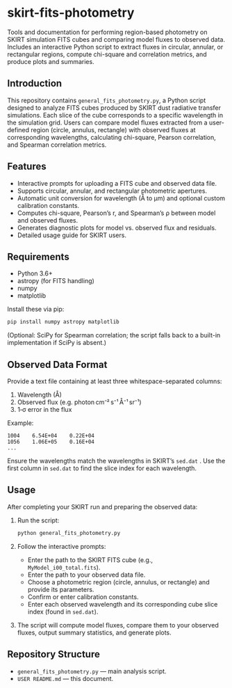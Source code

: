 
# skirt-fits-photometry

Tools and documentation for performing region-based photometry on SKIRT simulation FITS cubes and comparing model fluxes to observed data. Includes an interactive Python script to extract fluxes in circular, annular, or rectangular regions, compute chi-square and correlation metrics, and produce plots and summaries.

## Introduction

This repository contains `general_fits_photometry.py`, a Python script designed to analyze FITS cubes produced by SKIRT dust radiative transfer simulations. Each slice of the cube corresponds to a specific wavelength in the simulation grid. Users can compare model fluxes extracted from a user-defined region (circle, annulus, rectangle) with observed fluxes at corresponding wavelengths, calculating chi-square, Pearson correlation, and Spearman correlation metrics.

## Features

- Interactive prompts for uploading a FITS cube and observed data file.
- Supports circular, annular, and rectangular photometric apertures.
- Automatic unit conversion for wavelength (Å to µm) and optional custom calibration constants.
- Computes chi-square, Pearson’s r, and Spearman’s ρ between model and observed fluxes.
- Generates diagnostic plots for model vs. observed flux and residuals.
- Detailed usage guide for SKIRT users.

## Requirements

- Python 3.6+
- astropy (for FITS handling)
- numpy
- matplotlib

Install these via pip:

```bash
pip install numpy astropy matplotlib
```

(Optional: SciPy for Spearman correlation; the script falls back to a built-in implementation if SciPy is absent.)

## Observed Data Format

Provide a text file containing at least three whitespace-separated columns:

1. Wavelength (Å)
2. Observed flux (e.g. photon cm⁻² s⁻¹ Å⁻¹ sr⁻¹)
3. 1‑σ error in the flux

Example:

```
1004    6.54E+04    0.22E+04
1056    1.06E+05    0.16E+04
...
```

Ensure the wavelengths match the wavelengths in SKIRT’s `sed.dat` . Use the first column in `sed.dat` to find the slice index for each wavelength.

## Usage

After completing your SKIRT run and preparing the observed data:

1. Run the script:

   ```bash
   python general_fits_photometry.py
   ```

2. Follow the interactive prompts:

   - Enter the path to the SKIRT FITS cube (e.g., `MyModel_i00_total.fits`).
   - Enter the path to your observed data file.
   - Choose a photometric region (circle, annulus, or rectangle) and provide its parameters.
   - Confirm or enter calibration constants.
   - Enter each observed wavelength and its corresponding cube slice index (found in `sed.dat`).

3. The script will compute model fluxes, compare them to your observed fluxes, output summary statistics, and generate plots.

## Repository Structure

- `general_fits_photometry.py` — main analysis script.
- `USER README.md` — this document.

